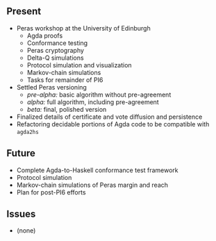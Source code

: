 ## Present

- Peras workshop at the University of Edinburgh
    - Agda proofs
    - Conformance testing
    - Peras cryptography
    - Delta-Q simulations
    - Protocol simulation and visualization
    - Markov-chain simulations
    - Tasks for remainder of PI6
- Settled Peras versioning
    - *pre-alpha:* basic algorithm without pre-agreement
    - *alpha:* full algorithm, including pre-agreement
    - *beta:* final, polished version
- Finalized details of certificate and vote diffusion and persistence
- Refactoring decidable portions of Agda code to be compatible with `agda2hs`

## Future

- Complete Agda-to-Haskell conformance test framework
- Protocol simulation
- Markov-chain simulations of Peras margin and reach
- Plan for post-PI6 efforts

## Issues

- (none)

